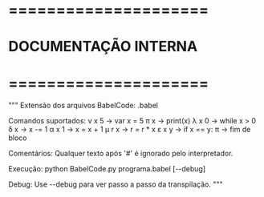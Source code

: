 # =====================
# DOCUMENTAÇÃO INTERNA
# =====================

"""
Extensão dos arquivos BabelCode: .babel

Comandos suportados:
    ν x 5        → var x = 5
    π x          → print(x)
    λ x 0        → while x > 0
    δ x          → x -= 1
    α x 1        → x = x + 1
    μ r x        → r = r * x
    ε x y        → if x == y:
    π            → fim de bloco

Comentários:
    Qualquer texto após '#' é ignorado pelo interpretador.

Execução:
    python BabelCode.py programa.babel [--debug]

Debug:
    Use --debug para ver passo a passo da transpilação.
"""
